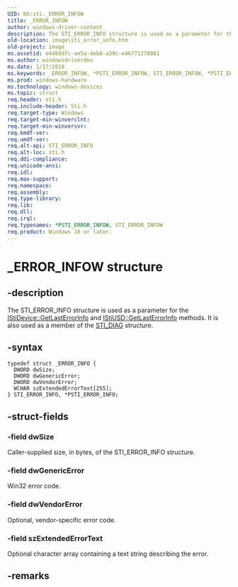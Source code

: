 ```yaml
---
UID: NS:sti._ERROR_INFOW
title: _ERROR_INFOW
author: windows-driver-content
description: The STI_ERROR_INFO structure is used as a parameter for the IStiDevice::GetLastErrorInfo and IStiUSD::GetLastErrorInfo methods. It is also used as a member of the STI_DIAG structure.
old-location: image\sti_error_info.htm
old-project: image
ms.assetid: e448ddfc-ae5a-4eb8-a39c-e46771278081
ms.author: windowsdriverdev
ms.date: 1/17/2018
ms.keywords: _ERROR_INFOW, *PSTI_ERROR_INFOW, STI_ERROR_INFOW, *PSTI_ERROR_INFO, STI_ERROR_INFO
ms.prod: windows-hardware
ms.technology: windows-devices
ms.topic: struct
req.header: sti.h
req.include-header: Sti.h
req.target-type: Windows
req.target-min-winverclnt: 
req.target-min-winversvr: 
req.kmdf-ver: 
req.umdf-ver: 
req.alt-api: STI_ERROR_INFO
req.alt-loc: sti.h
req.ddi-compliance: 
req.unicode-ansi: 
req.idl: 
req.max-support: 
req.namespace: 
req.assembly: 
req.type-library: 
req.lib: 
req.dll: 
req.irql: 
req.typenames: *PSTI_ERROR_INFOW, STI_ERROR_INFOW
req.product: Windows 10 or later.
---
```


# _ERROR_INFOW structure



## -description
The STI_ERROR_INFO structure is used as a parameter for the <a href="https://msdn.microsoft.com/library/windows/hardware/ff543749">IStiDevice::GetLastErrorInfo</a> and <a href="https://msdn.microsoft.com/library/windows/hardware/ff543820">IStiUSD::GetLastErrorInfo</a> methods. It is also used as a member of the <a href="..\sti\ns-sti-_sti_diag.md">STI_DIAG</a> structure.



## -syntax

````
typedef struct _ERROR_INFO {
  DWORD dwSize;
  DWORD dwGenericError;
  DWORD dwVendorError;
  WCHAR szExtendedErrorText[255];
} STI_ERROR_INFO, *PSTI_ERROR_INFO;
````


## -struct-fields

### -field dwSize

Caller-supplied size, in bytes, of the STI_ERROR_INFO structure.


### -field dwGenericError

Win32 error code.


### -field dwVendorError

Optional, vendor-specific error code.


### -field szExtendedErrorText

Optional character array containing a text string describing the error.


## -remarks
